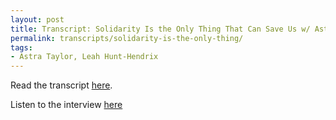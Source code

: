 ```yaml
---
layout: post
title: Transcript: Solidarity Is the Only Thing That Can Save Us w/ Astra Taylor and Leah Hunt-Hendrix
permalink: transcripts/solidarity-is-the-only-thing/
tags: 
- Astra Taylor, Leah Hunt-Hendrix
---
```

Read the transcript [here](https://jacobin.com/2024/11/solidarity-left-democratic-socialism-dig "here").

Listen to the interview [here](https://thedigradio.com/podcast/solidarity-w-astra-taylor-leah-hunt-hendrix/ "here")

